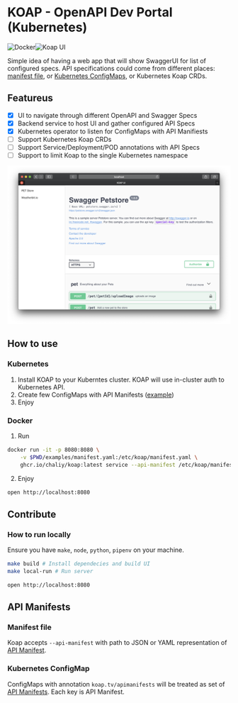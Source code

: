 # KOAP - OpenAPI Dev Portal (Kubernetes)

![Docker](https://github.com/chaliy/koap/workflows/Docker%20image/badge.svg)![Koap UI](https://github.com/chaliy/koap/workflows/Koap%20UI/badge.svg)


Simple idea of having a web app that will show SwaggerUI for list of configured specs. API specifications could come from different places: [manifest file](./examples/manifest.yaml), or [Kubernetes ConfigMaps](./examples/configmaps/), or Kubernetes Koap CRDs.

## Featureus

- [x] UI to navigate through different OpenAPI and Swagger Specs
- [x] Backend service to host UI and gather configured API Specs
- [x] Kubernetes operator to listen for ConfigMaps with API Manifiests
- [ ] Support Kubernetes Koap CRDs
- [ ] Support Service/Deployment/POD annotations with API Specs
- [ ] Support to limit Koap to the single Kubernetes namespace

![UI](./docs/ui.png)

## How to use

### Kubernetes

1. Install KOAP to your Kuberntes cluster. KOAP will use in-cluster auth to Kubernetes API.
2. Create few ConfigMaps with API Manifests ([example](./examples/configmaps/))
3. Enjoy

### Docker

1. Run
```sh
docker run -it -p 8080:8080 \
    -v $PWD/examples/manifest.yaml:/etc/koap/manifest.yaml \
    ghcr.io/chaliy/koap:latest service --api-manifest /etc/koap/manifest.yaml
```

2. Enjoy
```sh
open http://localhost:8080
```

## Contribute

### How to run locally

Ensure you have `make`, `node`, `python`, `pipenv` on your machine.

```sh
make build # Install dependecies and build UI
make local-run # Run server
```

```sh
open http://localhost:8080
```

## API Manifests

### Manifest file

Koap accepts `--api-manifest` with path to JSON or YAML representation of [API Manifest](./examples/manifest.yaml).


### Kubernetes ConfigMap 

ConfigMaps with annotation `koap.tv/apimanifests` will be treated as set of [API Manifests](./examples/configmaps/). Each key is API Manifest.